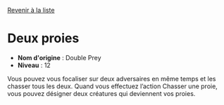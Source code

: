[Revenir à la liste](..)

# Deux proies

 * **Nom d'origine** : Double Prey
 * **Niveau** : 12


<p>Vous pouvez vous focaliser sur deux adversaires en même temps et les chasser tous les deux. Quand vous effectuez l’action Chasser une proie, vous pouvez désigner deux créatures qui deviennent vos proies.</p>